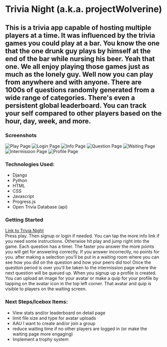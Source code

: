 # Trivia Night (a.k.a. projectWolverine)
This is a trivia app capable of hosting multiple players at a time. It was influenced by the trivia games you could play at a bar. You know the one that the one drunk guy plays by himself at the end of the bar while nursing his beer. Yeah that one. We all enjoy playing those games just as much as the lonely guy. Well now you can play from anywhere and with anyone. There are 1000s of questions randomly generated from a wide range of categories. There's even a persistent global leaderboard. You can track your self compared to other players based on the hour, day, week, and more.
---
### Screenshots
![Play Page](main_app/static/imgs/play-screen.png) ![Login Page](main_app/static/imgs/login-page.png) ![Info Page](main_app/static/imgs/info-screen.png)
![Question Page](main_app/static/imgs/question-page.png) ![Waiting Page](main_app/static/imgs/waiting-page.png) ![Intermission Page](main_app/static/imgs/intermission-page.png)
![Profile Page](main_app/static/imgs/detail-page.png)

### Technologies Used:
- Django
- Python
- HTML
- CSS
- Javascript
- Progress.js
- Open Trivia Database (api)

### Getting Started
[Link to Trivia Night](http://project-wolverine.herokuapp.com/)  
Press play. Then signup or login if needed. You can tap the more info link if you need some instructions. Otherwise hit play and jump right into the game. Each question has a timer. The faster you answer the more points you will get for answering correctly. If you answer incorrectly, no points for you. after making a selection you'll be put in a waiting room where you can see how you did on the question and how your peers did too! Once the question period is over you'll be taken to the intermission page where the next question will be queued up. When you signup up a profile is created. You can upload an image for your avatar or make a quip for your profile by tapping on the avatar icon in the top left corner. That avatar and quip is visible to players on the waiting screen.

### Next Steps/Icebox Items:
- View stats and/or leaderboard on detail page
- limit file size and type for avatar uploads
- AAU I want to create and/or join a group
- reduce waiting time if no other players are logged in (or make the waiting page more engaging)
- Implement a trophy system
